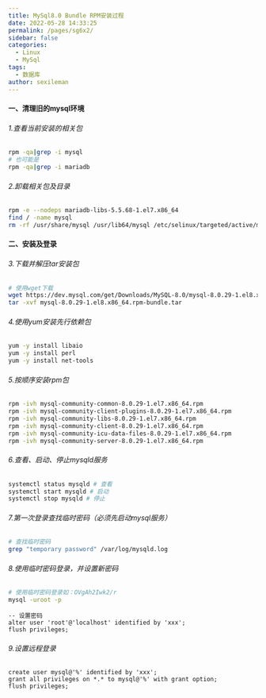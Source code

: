 ```yaml
---
title: MySql8.0 Bundle RPM安装过程
date: 2022-05-28 14:33:25
permalink: /pages/sg6x2/
sidebar: false
categories:
  - Linux
  - MySql
tags: 
  - 数据库
author: sexileman
---
```


#### 一、清理旧的mysql环境

###### 1.查看当前安装的相关包

```sh
rpm -qa|grep -i mysql
# 也可能是
rpm -qa|grep -i mariadb
```

<!-- more -->

###### 2.卸载相关包及目录

```sh
rpm -e --nodeps mariadb-libs-5.5.68-1.el7.x86_64
find / -name mysql
rm -rf /usr/share/mysql /usr/lib64/mysql /etc/selinux/targeted/active/modules/100/mysql
```

#### 二、安装及登录

###### 3.下载并解压tar安装包

```sh
# 使用wget下载
wget https://dev.mysql.com/get/Downloads/MySQL-8.0/mysql-8.0.29-1.el8.x86_64.rpm-bundle.tar
tar -xvf mysql-8.0.29-1.el8.x86_64.rpm-bundle.tar
```

###### 4.使用yum安装先行依赖包

```sh
yum -y install libaio
yum -y install perl
yum -y install net-tools
```

###### 5.按顺序安装rpm包

```sh
rpm -ivh mysql-community-common-8.0.29-1.el7.x86_64.rpm
rpm -ivh mysql-community-client-plugins-8.0.29-1.el7.x86_64.rpm
rpm -ivh mysql-community-libs-8.0.29-1.el7.x86_64.rpm
rpm -ivh mysql-community-client-8.0.29-1.el7.x86_64.rpm
rpm -ivh mysql-community-icu-data-files-8.0.29-1.el7.x86_64.rpm
rpm -ivh mysql-community-server-8.0.29-1.el7.x86_64.rpm
```

###### 6.查看、启动、停止mysqld服务

```sh
systemctl status mysqld # 查看
systemctl start mysqld # 启动
systemctl stop mysqld # 停止
```

###### 7.第一次登录查找临时密码（必须先启动mysql服务）

```sh
# 查找临时密码
grep "temporary password" /var/log/mysqld.log
```

###### 8.使用临时密码登录，并设置新密码

```sh
# 使用临时密码登录如：OVgAh2Iwk2/r
mysql -uroot -p
```

```mysql
-- 设置密码
alter user 'root'@'localhost' identified by 'xxx';
flush privileges;
```

###### 9.设置远程登录

```mysql
create user mysql@'%' identified by 'xxx';
grant all privileges on *.* to mysql@'%' with grant option;
flush privileges;
```

